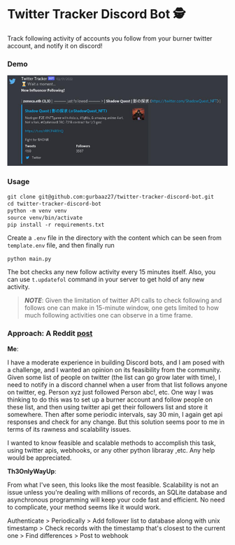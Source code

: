 # Twitter Tracker Discord Bot 🕵️

Track following activity of accounts you follow from your burner twitter account, and notify it on discord!

### Demo

![](./assets/demo.jpeg)

### Usage

```
git clone git@github.com:gurbaaz27/twitter-tracker-discord-bot.git
cd twitter-tracker-discord-bot
python -m venv venv
source venv/bin/activate
pip install -r requirements.txt
```

Create a `.env` file in the directory with the content which can be seen from `template.env` file, and then finally run

```
python main.py
```

The bot checks any new follow activity every 15 minutes itself. Also, you can use `t.updatefol` command in your server to get hold of any new activity.

> __*NOTE*__: Given the limitation of twitter API calls to check following and follows one can make in 15-minute window, one gets limited to how much following activities one can observe in a time frame.


### Approach: A Reddit [post](https://www.reddit.com/r/Discord_Bots/comments/sfp5je/discord_bot_to_track_new_follows_in_twitter/)

**Me**: 

I have a moderate experience in building Discord bots, and I am posed with a challenge, and I wanted an opinion on its feasibility from the community. Given some list of people on twitter (the list can go grow later with time), I need to notify in a discord channel when a user from that list follows anyone on twitter, eg. Person xyz just followed Person abc!, etc. One way I was thinking to do this was to set up a burner account and follow people on these list, and then using twitter api get their followers list and store it somewhere. Then after some periodic intervals, say 30 min, I again get api responses and check for any change. But this solution seems poor to me in terms of its rawness and scalability issues.

I wanted to know feasible and scalable methods to accomplish this task, using twitter apis, webhooks, or any other python libraray ,etc. Any help would be appreciated.

**Th3OnlyWayUp**:

From what I've seen, this looks like the most feasible. Scalability is not an issue unless you're dealing with millions of records, an SQLite database and asynchronous programming will keep your code fast and efficient. No need to complicate, your method seems like it would work.

Authenticate > Periodically > Add follower list to database along with unix timestamp > Check records with the timestamp that's closest to the current one > Find differences > Post to webhook
